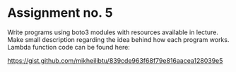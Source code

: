 # Assignment no. 5

Write programs using boto3 modules with resources available in lecture. Make small description regarding the idea behind how each program works.
Lambda function code can be found here:

https://gist.github.com/mikheilibtu/839cde963f68f79e816aacea128039e5
